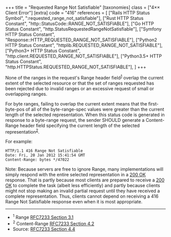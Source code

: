 +++
title = "Requested Range Not Satisfiable"
[taxonomies]
class = ["4&times;&times; Client Error"]
[extra]
code = "416"
references = [
    ["Rails HTTP Status Symbol", ":requested_range_not_satisfiable"],
    ["Rust HTTP Status Constant", "http::StatusCode::RANGE_NOT_SATISFIABLE"],
    ["Go HTTP Status Constant", "http.StatusRequestedRangeNotSatisfiable"],
    ["Symfony HTTP Status Constant", "Response::HTTP_REQUESTED_RANGE_NOT_SATISFIABLE"],
    ["Python2 HTTP Status Constant", "httplib.REQUESTED_RANGE_NOT_SATISFIABLE"],
    ["Python3+ HTTP Status Constant", "http.client.REQUESTED_RANGE_NOT_SATISFIABLE"],
    ["Python3.5+ HTTP Status Constant", "http.HTTPStatus.REQUESTED_RANGE_NOT_SATISFIABLE"],
]
+++

None of the ranges in the request's Range header field<sup>[1](#ref-1)</sup> overlap the current extent of the selected resource or that the set of ranges requested has been rejected due to invalid ranges or an excessive request of small or overlapping ranges.

For byte ranges, failing to overlap the current extent means that the first-byte-pos of all of the byte-range-spec values were greater than the current length of the selected representation. When this status code is generated in response to a byte-range request, the sender SHOULD generate a Content-Range header field specifying the current length of the selected representation<sup>[2](#ref-2)</sup>.

For example:

```
HTTP/1.1 416 Range Not Satisfiable
Date: Fri, 20 Jan 2012 15:41:54 GMT
Content-Range: bytes */47022
```

Note: Because servers are free to ignore Range, many implementations will simply respond with the entire selected representation in a [200 OK](/200) response. That is partly because most clients are prepared to receive a [200 OK](/200) to complete the task (albeit less efficiently) and partly because clients might not stop making an invalid partial request until they have received a complete representation. Thus, clients cannot depend on receiving a 416 Range Not Satisfiable response even when it is most appropriate.

---

* <span id="ref-1"><sup>1</sup> Range [RFC7233 Section 3.1][2]</span>
* <span id="ref-2"><sup>2</sup> Content-Range [RFC7233 Section 4.2][3]</span>
* Source: [RFC7233 Section 4.4][1]

[1]: <http://tools.ietf.org/html/rfc7233#section-4.4>
[2]: <http://tools.ietf.org/html/rfc7233#section-3.1>
[3]: <http://tools.ietf.org/html/rfc7233#section-4.2>
